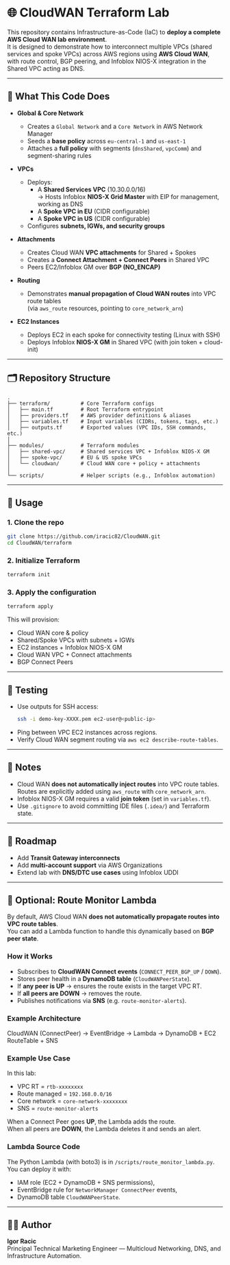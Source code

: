 # 🌐 CloudWAN Terraform Lab

This repository contains Infrastructure-as-Code (IaC) to **deploy a complete AWS Cloud WAN lab environment**.  
It is designed to demonstrate how to interconnect multiple VPCs (shared services and spoke VPCs) across AWS regions using **AWS Cloud WAN**, with route control, BGP peering, and Infoblox NIOS-X integration in the Shared VPC acting as DNS.

---

## 🚀 What This Code Does

- **Global & Core Network**
  - Creates a `Global Network` and a `Core Network` in AWS Network Manager
  - Seeds a **base policy** across `eu-central-1` and `us-east-1`
  - Attaches a **full policy** with segments (`dnsShared`, `vpcComm`) and segment-sharing rules

- **VPCs**
  - Deploys:
    - A **Shared Services VPC** (10.30.0.0/16)  
      → Hosts Infoblox **NIOS-X Grid Master** with EIP for management, working as DNS  
    - A **Spoke VPC in EU** (CIDR configurable)  
    - A **Spoke VPC in US** (CIDR configurable)
  - Configures **subnets, IGWs, and security groups**

- **Attachments**
  - Creates Cloud WAN **VPC attachments** for Shared + Spokes
  - Creates a **Connect Attachment + Connect Peers** in Shared VPC
  - Peers EC2/Infoblox GM over **BGP (NO_ENCAP)**

- **Routing**
  - Demonstrates **manual propagation of Cloud WAN routes** into VPC route tables  
    (via `aws_route` resources, pointing to `core_network_arn`)

- **EC2 Instances**
  - Deploys EC2 in each spoke for connectivity testing (Linux with SSH)
  - Deploys Infoblox **NIOS-X GM** in Shared VPC (with join token + cloud-init)

---

## 🗂 Repository Structure

```
.
├── terraform/          # Core Terraform configs
│   ├── main.tf         # Root Terraform entrypoint
│   ├── providers.tf    # AWS provider definitions & aliases
│   ├── variables.tf    # Input variables (CIDRs, tokens, tags, etc.)
│   ├── outputs.tf      # Exported values (VPC IDs, SSH commands, etc.)
│
├── modules/            # Terraform modules
│   ├── shared-vpc/     # Shared services VPC + Infoblox NIOS-X GM
│   ├── spoke-vpc/      # EU & US spoke VPCs
│   └── cloudwan/       # Cloud WAN core + policy + attachments
│
└── scripts/            # Helper scripts (e.g., Infoblox automation)
```

---

## 🔑 Usage

### 1. Clone the repo
```bash
git clone https://github.com/iracic82/CloudWAN.git
cd CloudWAN/terraform
```

### 2. Initialize Terraform
```bash
terraform init
```

### 3. Apply the configuration
```bash
terraform apply
```

This will provision:
- Cloud WAN core & policy
- Shared/Spoke VPCs with subnets + IGWs
- EC2 instances + Infoblox NIOS-X GM
- Cloud WAN VPC + Connect attachments
- BGP Connect Peers

---

## 🧪 Testing

- Use outputs for SSH access:
  ```bash
  ssh -i demo-key-XXXX.pem ec2-user@<public-ip>
  ```
- Ping between VPC EC2 instances across regions.
- Verify Cloud WAN segment routing via `aws ec2 describe-route-tables`.

---

## 📝 Notes

- Cloud WAN **does not automatically inject routes** into VPC route tables.  
  Routes are explicitly added using `aws_route` with `core_network_arn`.
- Infoblox NIOS-X GM requires a valid **join token** (set in `variables.tf`).
- Use `.gitignore` to avoid committing IDE files (`.idea/`) and Terraform state.

---

## 🧭 Roadmap

- Add **Transit Gateway interconnects**  
- Add **multi-account support** via AWS Organizations  
- Extend lab with **DNS/DTC use cases** using Infoblox UDDI  

---


## 🔧 Optional: Route Monitor Lambda

By default, AWS Cloud WAN **does not automatically propagate routes into VPC route tables**.  
You can add a Lambda function to handle this dynamically based on **BGP peer state**.

### How it Works
- Subscribes to **CloudWAN Connect events** (`CONNECT_PEER_BGP_UP` / `DOWN`).
- Stores peer health in a **DynamoDB table** (`CloudWANPeerState`).
- If **any peer is UP** → ensures the route exists in the target VPC RT.
- If **all peers are DOWN** → removes the route.
- Publishes notifications via **SNS** (e.g. `route-monitor-alerts`).

### Example Architecture

CloudWAN (ConnectPeer) → EventBridge → Lambda → DynamoDB + EC2 RouteTable + SNS

### Example Use Case
In this lab:
- VPC RT = `rtb-xxxxxxxx`  
- Route managed = `192.168.0.0/16`  
- Core network = `core-network-xxxxxxxx`  
- SNS = `route-monitor-alerts`

When a Connect Peer goes **UP**, the Lambda adds the route.  
When all peers are **DOWN**, the Lambda deletes it and sends an alert.

### Lambda Source Code
The Python Lambda (with boto3) is in `/scripts/route_monitor_lambda.py`.  
You can deploy it with:
- IAM role (EC2 + DynamoDB + SNS permissions),
- EventBridge rule for `NetworkManager ConnectPeer` events,
- DynamoDB table `CloudWANPeerState`.

---

## 👨‍💻 Author

**Igor Racic**  
Principal Technical Marketing Engineer — Multicloud Networking, DNS, and Infrastructure Automation.  
